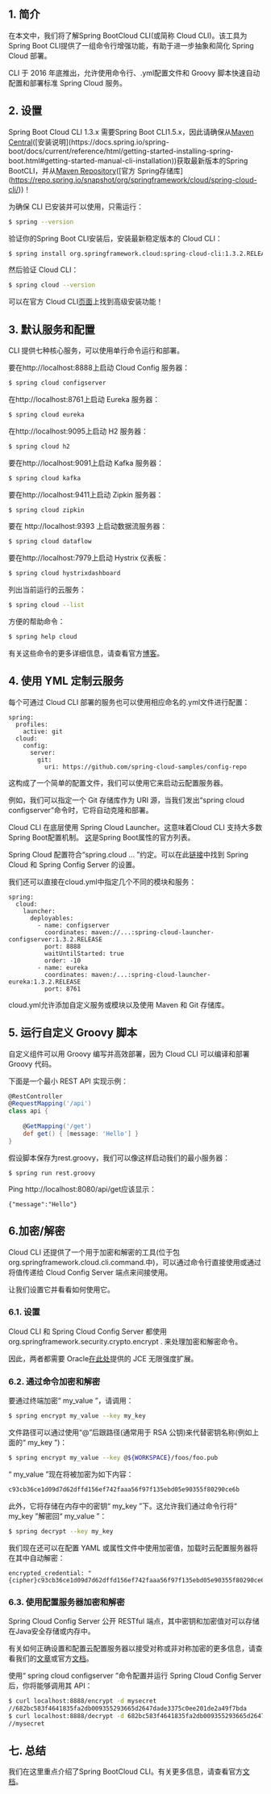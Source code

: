 ## 1. 简介

在本文中，我们将了解Spring BootCloud CLI(或简称 Cloud CLI)。该工具为Spring Boot CLI提供了一组命令行增强功能，有助于进一步抽象和简化 Spring Cloud 部署。

CLI 于 2016 年底推出，允许使用命令行、.yml配置文件和 Groovy 脚本快速自动配置和部署标准 Spring Cloud 服务。

## 2. 设置

Spring Boot Cloud CLI 1.3.x 需要Spring Boot CLI1.5.x，因此请确保从[Maven Central](https://search.maven.org/classic/#search|ga|1|a%3A"spring-boot-cli")([安装说明](https://docs.spring.io/spring-boot/docs/current/reference/html/getting-started-installing-spring-boot.html#getting-started-manual-cli-installation))获取最新版本的Spring BootCLI，并从[Maven Repository](https://search.maven.org/classic/#search|ga|1|a%3A"spring-cloud-cli")([官方 Spring存储库](https://repo.spring.io/snapshot/org/springframework/cloud/spring-cloud-cli/))！

为确保 CLI 已安装并可以使用，只需运行：

```bash
$ spring --version
```

验证你的Spring Boot CLI安装后，安装最新稳定版本的 Cloud CLI：

```bash
$ spring install org.springframework.cloud:spring-cloud-cli:1.3.2.RELEASE
```

然后验证 Cloud CLI：

```bash
$ spring cloud --version
```

可以在官方 Cloud CLI[页面](https://cloud.spring.io/spring-cloud-cli/)上找到高级安装功能！

## 3. 默认服务和配置

CLI 提供七种核心服务，可以使用单行命令运行和部署。

要在http://localhost:8888上启动 Cloud Config 服务器：

```bash
$ spring cloud configserver
```

在http://localhost:8761上启动 Eureka 服务器：

```bash
$ spring cloud eureka
```

在http://localhost:9095上启动 H2 服务器：

```bash
$ spring cloud h2
```

要在http://localhost:9091上启动 Kafka 服务器：

```bash
$ spring cloud kafka
```

要在http://localhost:9411上启动 Zipkin 服务器：

```bash
$ spring cloud zipkin
```

要在 http://localhost:9393 上启动数据流服务器：

```bash
$ spring cloud dataflow
```

要在http://localhost:7979上启动 Hystrix 仪表板：

```bash
$ spring cloud hystrixdashboard
```

列出当前运行的云服务：

```bash
$ spring cloud --list
```

方便的帮助命令：

```bash
$ spring help cloud
```

有关这些命令的更多详细信息，请查看官方[博客](https://spring.io/blog/2016/11/02/introducing-the-spring-cloud-cli-launcher)。

## 4. 使用 YML 定制云服务

每个可通过 Cloud CLI 部署的服务也可以使用相应命名的.yml文件进行配置：

```plaintext
spring:
  profiles:
    active: git
  cloud:
    config:
      server:
        git:
          uri: https://github.com/spring-cloud-samples/config-repo
```

这构成了一个简单的配置文件，我们可以使用它来启动云配置服务器。

例如，我们可以指定一个 Git 存储库作为 URI 源，当我们发出“spring cloud configserver”命令时，它将自动克隆和部署。

Cloud CLI 在底层使用 Spring Cloud Launcher。这意味着Cloud CLI 支持大多数Spring Boot配置机制。 [这](https://docs.spring.io/spring-boot/docs/current/reference/html/appendix-application-properties.html)是Spring Boot属性的官方列表。

Spring Cloud 配置符合“spring.cloud ... ”约定。可以在此[链接](https://cloud.spring.io/spring-cloud-static/spring-cloud-config/1.3.3.RELEASE/single/spring-cloud-config.html#_environment_repository)中找到 Spring Cloud 和 Spring Config Server 的设置。

我们还可以直接在cloud.yml中指定几个不同的模块和服务：

```plaintext
spring:
  cloud:
    launcher:
      deployables:
        - name: configserver
          coordinates: maven://...:spring-cloud-launcher-configserver:1.3.2.RELEASE
          port: 8888
          waitUntilStarted: true
          order: -10
        - name: eureka
          coordinates: maven:/...:spring-cloud-launcher-eureka:1.3.2.RELEASE
          port: 8761
```

cloud.yml允许添加自定义服务或模块以及使用 Maven 和 Git 存储库。

## 5. 运行自定义 Groovy 脚本

自定义组件可以用 Groovy 编写并高效部署，因为 Cloud CLI 可以编译和部署 Groovy 代码。

下面是一个最小 REST API 实现示例：

```groovy
@RestController
@RequestMapping('/api')
class api {
 
    @GetMapping('/get')
    def get() { [message: 'Hello'] }
}
```

假设脚本保存为rest.groovy，我们可以像这样启动我们的最小服务器：

```plaintext
$ spring run rest.groovy
```

Ping http://localhost:8080/api/get应该显示：

```plaintext
{"message":"Hello"}
```

## 6.加密/解密

Cloud CLI 还提供了一个用于加密和解密的工具(位于包org.springframework.cloud.cli.command.中)，可以通过命令行直接使用或通过将值传递给 Cloud Config Server 端点来间接使用。

让我们设置它并看看如何使用它。

### 6.1. 设置

Cloud CLI 和 Spring Cloud Config Server 都使用org.springframework.security.crypto.encrypt . 来处理加密和解密命令。

因此，两者都需要 Oracle[在此处](http://www.oracle.com/technetwork/java/javase/downloads/jce8-download-2133166.html)提供的 JCE 无限强度扩展。

### 6.2. 通过命令加密和解密

要通过终端加密“ my_value ”，请调用：

```bash
$ spring encrypt my_value --key my_key
```

文件路径可以通过使用“@”后跟路径(通常用于 RSA 公钥)来代替密钥名称(例如上面的“ my_key ”)：

```bash
$ spring encrypt my_value --key @${WORKSPACE}/foos/foo.pub
```

“ my_value ”现在将被加密为如下内容：

```bash
c93cb36ce1d09d7d62dffd156ef742faaa56f97f135ebd05e90355f80290ce6b
```

此外，它将存储在内存中的密钥“ my_key ”下。这允许我们通过命令行将“ my_key ”解密回“ my_value ”：

```bash
$ spring decrypt --key my_key
```

我们现在还可以在配置 YAML 或属性文件中使用加密值，加载时云配置服务器将在其中自动解密：

```plaintext
encrypted_credential: "{cipher}c93cb36ce1d09d7d62dffd156ef742faaa56f97f135ebd05e90355f80290ce6b"
```

### 6.3. 使用配置服务器加密和解密

Spring Cloud Config Server 公开 RESTful 端点，其中密钥和加密值对可以存储在Java安全存储或内存中。

有关如何正确设置和配置云配置服务器以接受对称或非对称加密的更多信息，请查看我们的[文章](https://www.baeldung.com/spring-cloud-configuration)或官方[文档](https://cloud.spring.io/spring-cloud-static/spring-cloud-config/1.3.3.RELEASE/single/spring-cloud-config.html#_encryption_and_decryption)。

使用“ spring cloud configserver ”命令配置并运行 Spring Cloud Config Server 后，你将能够调用其 API：

```bash
$ curl localhost:8888/encrypt -d mysecret
//682bc583f4641835fa2db009355293665d2647dade3375c0ee201de2a49f7bda
$ curl localhost:8888/decrypt -d 682bc583f4641835fa2db009355293665d2647dade3375c0ee201de2a49f7bda
//mysecret
```

## 七. 总结

我们在这里重点介绍了Spring BootCloud CLI。有关更多信息，请查看官方[文档](https://cloud.spring.io/spring-cloud-static/spring-cloud-cli/1.3.2.RELEASE/)。